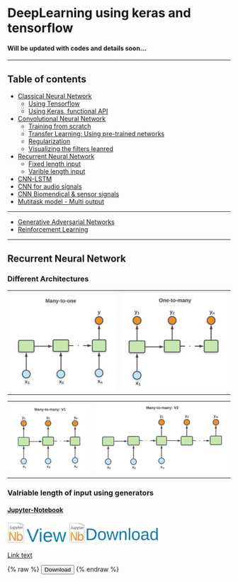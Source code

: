 # DeepLearning using keras and tensorflow
#### Will be updated with codes and details soon...

-----
## Table of contents
- [Classical Neural Network](#)
    - [Using Tensorflow](#)
    - [Using Keras, functional API](#)
- [Convolutional Neural Network](#)
    - [Training from scratch](#)
    - [Transfer Learning: Using pre-trained networks](#)
    - [Regularization](#)
    - [Visualizing the filters leanred](#)
- [Recurrent Neural Network](#)
    - [Fixed length input](#)
    - [Varible length input](#valriable-length-of-input-using-generators)
- [CNN-LSTM](#)
- [CNN for audio signals](#)
- [CNN Biomendical & sensor signals](#)
- [Mutitask model - Multi output](#)
---
- [Generative Adversarial Networks](#)
- [Reinforcement Learning](#)
-----



## Recurrent Neural Network
### Different Architectures

<table><tr><td>
<img src="https://raw.githubusercontent.com/Nikeshbajaj/DeepLearning_TensorflowKeras/master/img/RNN_many2one.png" width="300" />
</td><td>
<img src="https://raw.githubusercontent.com/Nikeshbajaj/DeepLearning_TensorflowKeras/master/img/RNN_one2many.png" width="300" />
</td></tr></table>

<table><tr><td>
<img src="https://raw.githubusercontent.com/Nikeshbajaj/DeepLearning_TensorflowKeras/master/img/RNN_many2manyV1.png" width="300"/>
</td><td>
<img src="https://raw.githubusercontent.com/Nikeshbajaj/DeepLearning_TensorflowKeras/master/img/RNN_many2manyV2.png" width="500"/>
</td></tr></table>

###  Valriable length of input using generators
#### [Jupyter-Notebook](https://github.com/Nikeshbajaj/DeepLearning_TensorflowKeras/blob/master/RNN_Different_Architectures.ipynb/)

[<img src="https://raw.githubusercontent.com/Nikeshbajaj/utis/master/images/jp3.png" height="50"/>](https://github.com/Nikeshbajaj/DeepLearning_TensorflowKeras/blob/master/RNN_Different_Architectures.ipynb/)
[<img src="https://raw.githubusercontent.com/Nikeshbajaj/utis/master/images/jp.png" height="50"/>](https://raw.githubusercontent.com/Nikeshbajaj/DeepLearning_TensorflowKeras/master/RNN_Different_Architectures.ipynb)

<a href="https://raw.githubusercontent.com/Nikeshbajaj/DeepLearning_TensorflowKeras/master/RNN_Different_Architectures.ipynb" target="_blank">Link text</a>

{% raw %}
<button onclick="window.open('https://raw.githubusercontent.com/Nikeshbajaj/DeepLearning_TensorflowKeras/master/RNN_Different_Architectures.ipynb')">Download</button>
{% endraw %}


<kbd></kbd>

